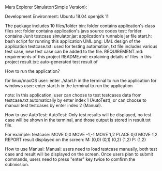 Mars Explorer Simulator(Simple Version):

Development Environment:
	Ubuntu 18.04
	openjdk 11
	
The package includes 10 files/folder
	bin: folder contains application's class files 
	src: folder contains application's java source codes
	test: forlder contains Junit testcase
	simulator.jar: application's runnable jar file
	start.h: bash script for running this application
	UML.png: UML design of the application
	testcase.txt: used for testing automation, txt file includes various test case, 
	     new test case can be added to the file. 
	REQUIREMENT.md: requirements of this project
	README.md: explaining details of files in this project
	result.txt: auto-generated test result of 

How to run the application?

for linux/macOS user: enter ./start.h in the terminal to run the application
for windows user: enter start.h in the terminal to run the application

note:
In this application, user can choose to test testcases data from testcase.txt automatically by enter index 1 (AutoTest), or can choose to manual test testcases by enter index 2 (Manual). 


How to use AutoTest:
AutoTest: Only test results will be displayed, no test case will be shown in the terminal, and those output is stored in result.txt file.

For example:
	testcase: 
	    MOVE 0,0
	    MOVE -1,-1
	    MOVE 1,2
	    PLACE 0,0
	    MOVE 1,2
	    REPORT
	result displayed on the screen: 
	    M: (0,0) (0,1) (0,2) (1,2)
	    P: (1,2)

How to use Manual:
Manual: users need to load testcase manually, both test case and result will be displayed on the
	screen. Once users plan to submit commands, users need to press "enter" key twice to
	comfirm the submission.

	




